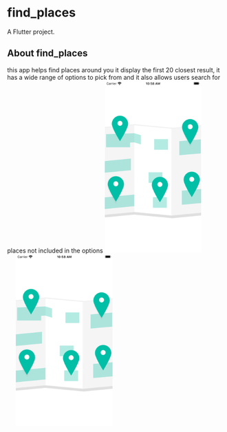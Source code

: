 # find_places

A Flutter project.

## About find_places

this app helps find places around you
it display the first 20 closest result, it has a wide range of options to pick from and it also allows users search for places not included in the options
<img src="assets/app_1.png" height=400px display="inline" />
<span style="margin:0px 20px;">
<img src="assets/app_1.png" height=400px display="inline" />
